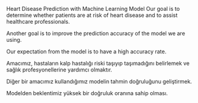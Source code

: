 Heart Disease Prediction with Machine Learning Model
Our goal is to determine whether patients are at risk of heart disease and to assist healthcare professionals.

Another goal is to improve the prediction accuracy of the model we are using.

Our expectation from the model is to have a high accuracy rate.

Amacımız, hastaların kalp hastalığı riski taşıyıp taşımadığını belirlemek ve sağlık profesyonellerine yardımcı olmaktır.

Diğer bir amacımız kullandığımız modelin tahmin doğruluğunu geliştirmek.

Modelden beklentimiz yüksek bir doğruluk oranına sahip olması.
